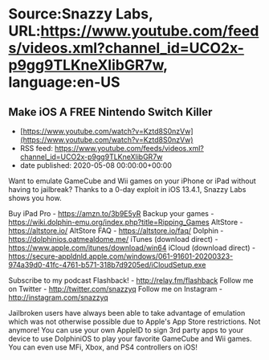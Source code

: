# Source:Snazzy Labs, URL:https://www.youtube.com/feeds/videos.xml?channel_id=UCO2x-p9gg9TLKneXlibGR7w, language:en-US

## Make iOS A FREE Nintendo Switch Killer
 - [https://www.youtube.com/watch?v=Kztd8S0nzVw](https://www.youtube.com/watch?v=Kztd8S0nzVw)
 - RSS feed: https://www.youtube.com/feeds/videos.xml?channel_id=UCO2x-p9gg9TLKneXlibGR7w
 - date published: 2020-05-08 00:00:00+00:00

Want to emulate GameCube and Wii games on your iPhone or iPad without having to jailbreak? Thanks to a 0-day exploit in iOS 13.4.1, Snazzy Labs shows you how.

Buy iPad Pro - https://amzn.to/3b9E5yR
Backup your games - https://wiki.dolphin-emu.org/index.php?title=Ripping_Games
AltStore - https://altstore.io/
AltStore FAQ - https://altstore.io/faq/
Dolphin - https://dolphinios.oatmealdome.me/
iTunes (download direct) - https://www.apple.com/itunes/download/win64
iCloud (download direct) - https://secure-appldnld.apple.com/windows/061-91601-20200323-974a39d0-41fc-4761-b571-318b7d9205ed/iCloudSetup.exe


Subscribe to my podcast Flashback! - http://relay.fm/flashback
Follow me on Twitter - http://twitter.com/snazzyq
Follow me on Instagram - http://instagram.com/snazzyq

Jailbroken users have always been able to take advantage of emulation which was not otherwise possible due to Apple's App Store restrictions. Not anymore! You can use your own AppleID to sign 3rd party apps to your device to use DolphiniOS to play your favorite GameCube and Wii games. You can even use MFi, Xbox, and PS4 controllers on iOS!

